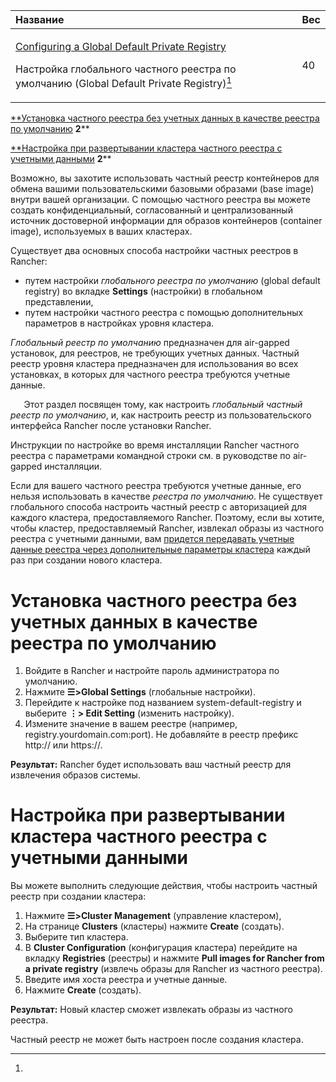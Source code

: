 ﻿


|**Название**|**Вес**|
| :- | :- |
|<p>[Configuring a Global Default Private Registry](https://github.com/rancher/docs/blob/master/content/rancher/v2.6/en/admin-settings/config-private-registry/_index.md) </p><p>Настройка глобального частного реестра по умолчанию (Global Default Private Registry)[^1]</p>|40|


[**Установка частного реестра без учетных данных в качестве реестра по умолчанию](#_24qqd3u7xzxe)	**2****

[**Настройка при развертывании кластера частного реестра с учетными данными](#_w6g147ui80mh)	**2****


Возможно, вы захотите использовать частный реестр контейнеров для обмена вашими пользовательскими базовыми образами (base image) внутри вашей организации. С помощью частного реестра вы можете создать конфиденциальный, согласованный и централизованный источник достоверной информации  для образов контейнеров (container image), используемых в ваших кластерах.

Существует два основных способа настройки частных реестров в Rancher: 

- путем настройки *глобального реестра по умолчанию* (global default registry) во вкладке **Settings** (настройки) в глобальном представлении,
- путем настройки частного реестра с помощью дополнительных параметров в настройках уровня кластера. 

*Глобальный реестр по умолчанию* предназначен для air-gapped установок, для реестров, не требующих учетных данных. Частный реестр уровня кластера предназначен для использования во всех установках, в которых для частного реестра требуются учетные данные.

`	`Этот раздел посвящен тому, как настроить *глобальный частный реестр по умолчанию*, и, как настроить реестр из пользовательского интерфейса Rancher после установки Rancher.

Инструкции по настройке во время инсталляции Rancher частного реестра с параметрами командной строки см. в руководстве по air-gapped инсталляции.

Если для вашего частного реестра требуются учетные данные, его нельзя использовать в качестве *реестра по умолчанию*. Не существует глобального способа настроить частный реестр с авторизацией для каждого кластера, предоставляемого Rancher. Поэтому, если вы хотите, чтобы кластер, предоставляемый Rancher, извлекал образы из частного реестра с учетными данными, вам [придется передавать учетные данные реестра через дополнительные параметры кластера](#_w6g147ui80mh) каждый раз при создании нового кластера.
# Установка частного реестра без учетных данных в качестве реестра по умолчанию
1. Войдите в Rancher и настройте пароль администратора по умолчанию.
1. Нажмите **☰>Global Settings** (глобальные настройки).
1. Перейдите к  настройке под названием   system-default-registry  и выберите **⋮> Edit Setting** (изменить настройку).
1. Измените значение в вашем реестре (например, registry.yourdomain.com:port). Не добавляйте в реестр префикс http:// или https://.

**Результат:** Rancher будет использовать ваш частный реестр для извлечения образов системы.
# Настройка при развертывании кластера частного реестра с учетными данными 
Вы можете выполнить следующие действия, чтобы настроить частный реестр при создании кластера:

1. Нажмите **☰>Cluster Management** (управление кластером),
1. На странице **Clusters** (кластеры) нажмите **Create** (создать).
1. Выберите тип кластера.
1. В **Cluster Configuration** (конфигурация кластера) перейдите на вкладку **Registries** (реестры) и нажмите **Pull images for Rancher from a private registry** (извлечь образы для Rancher из частного реестра).
1. Введите имя хоста реестра и учетные данные.
1. Нажмите **Create** (создать).

**Результат:** Новый кластер сможет извлекать образы из частного реестра.

Частный реестр не может быть настроен после создания кластера.


[^1]: 
